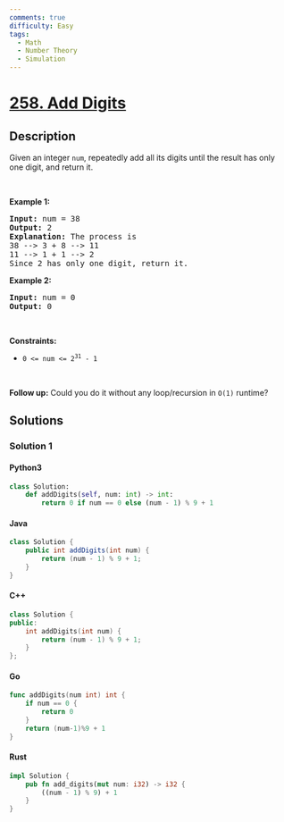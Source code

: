 ```yaml
---
comments: true
difficulty: Easy
tags:
  - Math
  - Number Theory
  - Simulation
---
```


<!-- problem:start -->

# [258. Add Digits](https://leetcode.com/problems/add-digits)


## Description

<!-- description:start -->

<p>Given an integer <code>num</code>, repeatedly add all its digits until the result has only one digit, and return it.</p>

<p>&nbsp;</p>
<p><strong class="example">Example 1:</strong></p>

<pre>
<strong>Input:</strong> num = 38
<strong>Output:</strong> 2
<strong>Explanation:</strong> The process is
38 --&gt; 3 + 8 --&gt; 11
11 --&gt; 1 + 1 --&gt; 2 
Since 2 has only one digit, return it.
</pre>

<p><strong class="example">Example 2:</strong></p>

<pre>
<strong>Input:</strong> num = 0
<strong>Output:</strong> 0
</pre>

<p>&nbsp;</p>
<p><strong>Constraints:</strong></p>

<ul>
	<li><code>0 &lt;= num &lt;= 2<sup>31</sup> - 1</code></li>
</ul>

<p>&nbsp;</p>
<p><strong>Follow up:</strong> Could you do it without any loop/recursion in <code>O(1)</code> runtime?</p>

<!-- description:end -->

## Solutions

<!-- solution:start -->

### Solution 1

<!-- tabs:start -->

#### Python3

```python
class Solution:
    def addDigits(self, num: int) -> int:
        return 0 if num == 0 else (num - 1) % 9 + 1
```

#### Java

```java
class Solution {
    public int addDigits(int num) {
        return (num - 1) % 9 + 1;
    }
}
```

#### C++

```cpp
class Solution {
public:
    int addDigits(int num) {
        return (num - 1) % 9 + 1;
    }
};
```

#### Go

```go
func addDigits(num int) int {
	if num == 0 {
		return 0
	}
	return (num-1)%9 + 1
}
```

#### Rust

```rust
impl Solution {
    pub fn add_digits(mut num: i32) -> i32 {
        ((num - 1) % 9) + 1
    }
}
```

<!-- tabs:end -->

<!-- solution:end -->

<!-- problem:end -->
